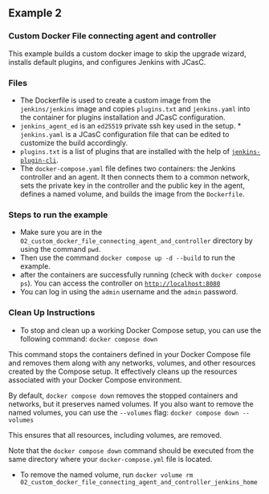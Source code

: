 ## Example 2
### Custom Docker File connecting agent and controller 
This example builds a custom docker image to skip the upgrade wizard, installs default plugins, and configures Jenkins with JCasC.
### Files 
* The Dockerfile is used to create a custom image from the `jenkins/jenkins` image and copies `plugins.txt` and `jenkins.yaml` into the container for plugins installation and JCasC configuration.
* `jenkins_agent_ed` is an `ed25519` private ssh key used in the setup.
*` jenkins.yaml` is a JCasC configuration file that can be edited to customize the build accordingly.
* `plugins.txt` is a list of plugins that are installed with the help of [`jenkins-plugin-cli`](https://www.jenkins.io/doc/book/managing/plugins/#install-with-cli).
* The `docker-compose.yaml` file defines two containers: the Jenkins controller and an agent. It then connects them to a common network, sets the private key in the controller and the public key in the agent, defines a named volume, and builds the image from the `Dockerfile`.

### Steps to run the example 
* Make sure you are in the `02_custom_docker_file_connecting_agent_and_controller` directory by using the command `pwd`. 
* Then use the command `docker compose up -d --build` to run the example.
* after the containers are successfully running (check with `docker compose ps`). You can access the controller on [`http://localhost:8080`](http://localhost:8080)
* You can log in using the `admin` username and the `admin` password.

### Clean Up Instructions 

* To stop and clean up a working Docker Compose setup, you can use the following command:
`docker compose down` 

This command stops the containers defined in your Docker Compose file and removes them along with any networks, volumes, and other resources created by the Compose setup.
It effectively cleans up the resources associated with your Docker Compose environment.

By default, `docker compose down` removes the stopped containers and networks, but it preserves named volumes.
If you also want to remove the named volumes, you can use the `--volumes` flag:
`docker compose down --volumes` 

This ensures that all resources, including volumes, are removed.

Note that the `docker compose down` command should be executed from the same directory where your `docker-compose.yml` file is located.
* To remove the named volume, run `docker volume rm 02_custom_docker_file_connecting_agent_and_controller_jenkins_home` 